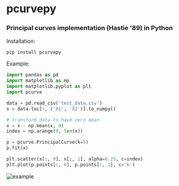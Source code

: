 # pcurvepy
### Principal curves implementation (Hastie '89) in Python

Installation:
```
pip install pcurvepy
```

Example:

```python
import pandas as pd
import matplotlib as mp
import matplotlib.pyplot as plt
import pcurve

data = pd.read_csv('test_data.csv')
x = data.loc[:, ('X1', 'X2')].to_numpy()

# transform data to have zero mean
x = x - np.mean(x, 0)
index = np.arange(0, len(x))

p = pcurve.PrincipalCurve(k=5)
p.fit(x)

plt.scatter(x[:, 0], x[:, 1], alpha=0.25, c=index)
plt.plot(p.points[:, 0], p.points[:, 1], c='k')

```

![example](example.png)
